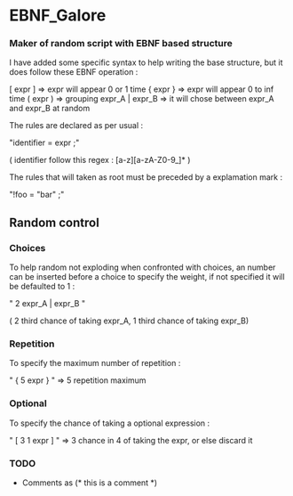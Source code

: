 # EBNF_Galore
### Maker of random script with EBNF based structure

I have added some specific syntax to help writing the base structure, but it
does follow these EBNF operation :

 [ expr ]           => expr will appear 0 or 1 time
 { expr }           => expr will appear 0 to inf time
 ( expr )           => grouping
 expr_A | expr_B    => it will chose between expr_A and expr_B at random

The rules are declared as per usual :

 "identifier = expr ;"

 ( identifier follow this regex : [a-z][a-zA-Z0-9_]* )


The rules that will taken as root must be preceded by a explamation mark :

 "!foo = "bar" ;"

## Random control

### Choices

To help random not exploding when confronted with choices, an number can be inserted before a choice to specify the weight,
if not specified it will be defaulted to 1 :

 " 2 expr_A | expr_B "

 ( 2 third chance of taking expr_A, 1 third chance of taking expr_B)

### Repetition

To specify the maximum number of repetition :

" { 5 expr } "    => 5 repetition maximum

### Optional

To specify the chance of taking a optional expression :

" [ 3 1 expr ] "   =>  3 chance in 4 of taking the expr, or else discard it

### TODO
- Comments as (* this is a comment \*\)


